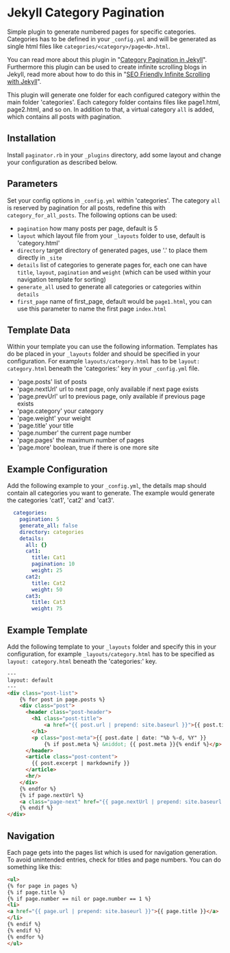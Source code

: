 # Jekyll Category Pagination

Simple plugin to generate numbered pages for specific categories. Categories
has to be defined in your `_config.yml` and will be generated as single html
files like `categories/<category>/page<N>.html`.

You can read more about this plugin in "[Category Pagination in Jekyll](https://blog.codestack.de/2015/05/02/category-pagination-in-jekyll.html)".
Furthermore this plugin can be used to create infinite scrolling blogs in
Jekyll, read more about how to do this in "[SEO Friendly Infinite Scrolling with Jekyll](https://blog.codestack.de/2015/05/17/seo-friendly-infinite-scroll.html)".

This plugin will generate one folder for each configured category within the
main folder 'categories'. Each category folder contains
files like page1.html, page2.html, and so on. In addition to that, a virtual
category `all` is added, which contains all posts with pagination.

## Installation

Install `paginator.rb` in your `_plugins` directory, add some layout and change
your configuration as described below.

## Parameters

Set your config options in `_config.yml` within 'categories'. The category `all`
is reserved by pagination for all posts, redefine this with
`category_for_all_posts`. The following options can be used:

- `pagination` how many posts per page, default is 5
- `layout` which layout file from your `_layouts` folder to use,
  default is 'category.html'
- `directory` target directory of generated pages, use '.' to place them
  directly in `_site`
- `details` list of categories to generate pages for, each one can have
  `title`, `layout`, `pagination` and `weight` (which can be used within your
  navigation template for sorting)
- `generate_all` used to generate all categories or categories within `details`
- `first_page` name of first_page, default would be `page1.html`, you can use
  this parameter to name the first page `index.html`

## Template Data

Within your template you can use the following information. Templates has do be
placed in your `_layouts` folder and should be specified in your configuration.
For example `layouts/category.html` has to be `layout: category.html` beneath
the 'categories:' key in your `_config.yml` file.

- 'page.posts' list of posts
- 'page.nextUrl' url to next page, only available if next page exists
- 'page.prevUrl' url to previous page, only available if previous page exists
- 'page.category' your category
- 'page.weight' your weight
- 'page.title' your title
- 'page.number' the current page number
- 'page.pages' the maximum number of pages
- 'page.more' boolean, true if there is one more site

## Example Configuration

Add the following example to your `_config.yml`, the details map should
contain all categories you want to generate. The example would generate
the categories 'cat1', 'cat2' and 'cat3'.

``` yml
  categories:
    pagination: 5
    generate_all: false
    directory: categories
    details:
      all: {}
      cat1:
        title: Cat1
        pagination: 10
        weight: 25
      cat2:
        title: Cat2
        weight: 50
      cat3:
        title: Cat3
        weight: 75
```

## Example Template

Add the following template to your `_layouts` folder and specify this in
your configuration, for example `_layouts/category.html` has to be specified
as `layout: category.html` beneath the 'categories:' key.

``` html
---
layout: default
---
<div class="post-list">
    {% for post in page.posts %}
    <div class="post">
      <header class="post-header">
        <h1 class="post-title">
            <a href="{{ post.url | prepend: site.baseurl }}">{{ post.title }}</a>
        </h1>
        <p class="post-meta">{{ post.date | date: "%b %-d, %Y" }}
            {% if post.meta %} &middot; {{ post.meta }}{% endif %}</p>
      </header>
      <article class="post-content">
        {{ post.excerpt | markdownify }}
      </article>
      <hr/>
    </div>
    {% endfor %}
    {% if page.nextUrl %}
    <a class="page-next" href="{{ page.nextUrl | prepend: site.baseurl }}">next</a>
    {% endif %}
</div>
```

## Navigation

Each page gets into the pages list which is used for navigation generation. To
avoid unintended entries, check for titles and page numbers. You can do
something like this:

``` html
<ul>
{% for page in pages %}
{% if page.title %}
{% if page.number == nil or page.number == 1 %}
<li>
<a href="{{ page.url | prepend: site.baseurl }}">{{ page.title }}</a>
</li>
{% endif %}
{% endif %}
{% endfor %}
</ul>
```
